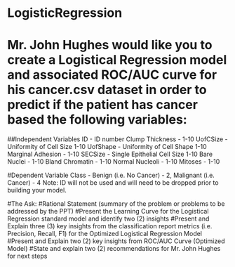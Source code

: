 # LogisticRegression

# Mr. John Hughes would like you to create a Logistical Regression model and associated ROC/AUC curve for his cancer.csv dataset in order to predict if the patient has cancer based the following variables:

##Independent Variables
ID - ID number
Clump Thickness - 1-10
UofCSize - Uniformity of Cell Size 1-10 UofShape - Uniformity of Cell Shape 1-10 Marginal Adhesion - 1-10
SECSize - Single Epithelial Cell Size 1-10 Bare Nuclei - 1-10
Bland Chromatin - 1-10
Normal Nucleoli - 1-10
Mitoses - 1-10

#Dependent Variable
Class - Benign (i.e. No Cancer) - 2, Malignant (i.e. Cancer) - 4
Note: ID will not be used and will need to be dropped prior to building your model.


#The Ask:
#Rational Statement (summary of the problem or problems to be addressed by the PPT)
#Present the Learning Curve for the Logistical Regression standard model and identify two (2) insights
#Present and Explain three (3) key insights from the classification report metrics (i.e. Precision, Recall, F1) for the Optimized Logistical Regression Model
#Present and Explain two (2) key insights from ROC/AUC Curve (Optimized Model)
#State and explain two (2) recommendations for Mr. John Hughes for next steps
